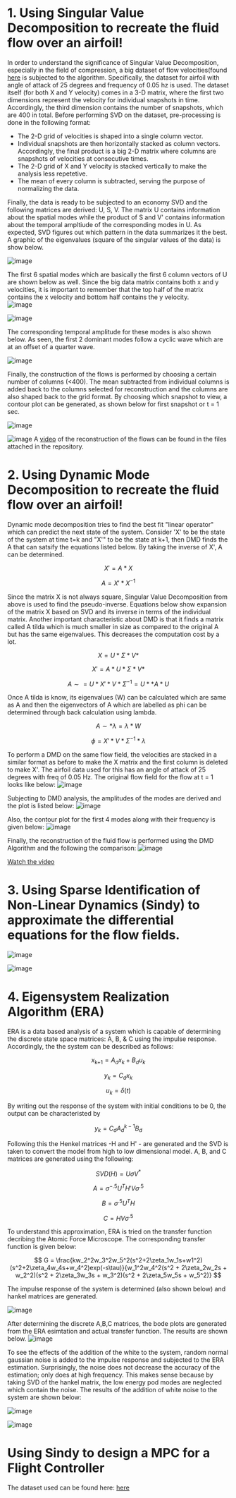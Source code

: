 # 1. Using Singular Value Decomposition to recreate the fluid flow over an airfoil!

In order to understand the significance of Singular Value Decomposition, especially in the field of compression, a big dataset of flow velocities(found [here](http://deepblue.lib.umich.edu/data/collections/kk91fk98z) is subjected to the algorithm. Specifically, the dataset for airfoil with angle of attack of 25 degrees and frequency of 0.05 hz is used. The dataset itself (for both X and Y velocity) comes in a 3-D matrix, where the first two dimensions represent the velocity for individual snapshots in time. Accordingly, the third dimension contains the number of snapshots, which are 400 in total. Before performing SVD on the dataset, pre-processing is done in the following format:

- The 2-D grid of velocities is shaped into a single column vector.
- Individual snapshots are then horizontally stacked as column vectors. Accordingly, the final product is a big 2-D matrix where columns are snapshots of velocities at consecutive times.
- The 2-D grid of X and Y velocity is stacked vertically to make the analysis less repetetive. 
- The mean of every column is subtracted, serving the purpose of normalizing the data.

Finally, the data is ready to be subjected to an economy SVD and the following matrices are derived: U, S, V. The matrix U contains information about the spatial modes while the product of S and V' contains information about the temporal ampltiude of the corresponding modes in U. As expected, SVD figures out which pattern in the data summarizes it the best. A graphic of the eigenvalues (square of the singular values of the data) is show below. 

![image](https://github.com/khushant2001/Data_driven_control/assets/70731991/64407632-568d-4aed-93bb-6b4e699da9dd)


The first 6 spatial modes which are basically the first 6 column vectors of U are shown below as well. Since the big data matrix contains both x and y velocities, it is important to remember that the top half of the matrix contains the x velocity and bottom half contains the y velocity.   
![image](https://github.com/khushant2001/Data_driven_control/assets/70731991/bab8c3ad-800c-4c7e-8a6e-0229efa5a7b3)

![image](https://github.com/khushant2001/Data_driven_control/assets/70731991/4050b88c-b6e6-4b1b-8012-da7c305489ad)

The corresponding temporal amplitude for these modes is also shown below. As seen, the first 2 dominant modes follow a cyclic wave which are at an offset of a quarter wave. 

![image](https://github.com/khushant2001/Data_driven_control/assets/70731991/9bf44024-9b47-4488-9e95-893772ad9b4f)

Finally, the construction of the flows is performed by choosing a certain number of columns (<400). The mean subtracted from individual columns is added back to the columns selected for reconstruction and the columns are also shaped back to the grid format. By choosing which snapshot to view, a contour plot can be generated, as shown below for first snapshot or t = 1 sec. 

![image](https://github.com/khushant2001/Data_driven_control/assets/70731991/ab65bed5-df53-49bd-9f9c-f675f4b9e0e7)

![image](https://github.com/khushant2001/Data_driven_control/assets/70731991/96593a46-84d4-481b-a1ed-6aa8f1f06463)
A [video](FluidFlowReconstruction_SVD.mp4) of the reconstruction of the flows can be found in the files attached in the repository. 

# 2. Using Dynamic Mode Decomposition to recreate the fluid flow over an airfoil!

Dynamic mode decomposition tries to find the best fit "linear operator" which can predict the next state of the system. Consider 'X' to be the state of the system at time t=k and "X'" to be the state at k+1, then DMD finds the A that can satsify the equations listed below. By taking the inverse of X', A can be determined. 

$$
X' = A * X
$$

$$
A = X' * X^{-1}
$$

Since the matrix X is not always square, Singular Value Decomposition from above is used to find the pseudo-inverse. Equations below show expansion of the matrix X based on SVD and its inverse in terms of the individual matrix. Another important characteristic about DMD is that it finds a matrix called A tilda which is much smaller in size as compared to the original A but has the same eigenvalues. This decreases the computation cost by a lot.  

$$
X = U * \Sigma * V*
$$

$$
X' = A * U * \Sigma * V*
$$

$$
A\sim = U * X' * V * \Sigma^{-1} = U* * A * U
$$

Once A tilda is know, its eigenvalues (W) can be calculated which are same as A and then the eigenvectors of A which are labelled as phi can be determined through back calculation using lambda.  

$$
A\sim * \lambda = \lambda * W
$$

$$
\phi = X' * V * \Sigma^{-1} * \lambda
$$

To perform a DMD on the same flow field, the velocities are stacked in a similar format as before to make the X matrix and the first column is deleted to make X'. The airfoil data used for this has an angle of attack of 25 degrees with freq of 0.05 Hz. The original flow field for the flow at t = 1 looks like below: 
![image](https://github.com/khushant2001/Data_driven_control/assets/70731991/13852d03-5605-4446-96e9-d64bfc47e1b2)

Subjecting to DMD analysis, the amplitudes of the modes are derived and the plot is listed below: 
![image](https://github.com/khushant2001/Data_driven_control/assets/70731991/609e32d1-e82c-40ab-b6bc-28cc80ca54e5)

Also, the contour plot for the first 4 modes along with their frequency is given below: 
![image](https://github.com/khushant2001/Data_driven_control/assets/70731991/9cdd2b8f-059f-40f5-a512-b22349c429e8)

Finally, the reconstruction of the fluid flow is performed using the DMD Algorithm and the following the comparison: 
![image](https://github.com/khushant2001/Data_driven_control/assets/70731991/ff2f27e4-d759-46b6-b774-48ff3b24ab54)

[Watch the video](FluidFlowReconstruction_DMD.mp4)


# 3. Using Sparse Identification of Non-Linear Dynamics (Sindy) to approximate the differential equations for the flow fields.

![image](https://github.com/khushant2001/Data_driven_control/assets/70731991/30c31eea-a137-415e-acb4-fbd71c2d388c)

![image](https://github.com/khushant2001/Data_driven_control/assets/70731991/46e38a60-2446-461b-824d-778bac87712c)

# 4. Eigensystem Realization Algorithm (ERA)
ERA is a data based analysis of a system which is capable of determining the discrete state space matrices: A, B, & C using the impulse response. Accordingly, the the system can be described as follows: 

$$
x_\text{k+1} = A_d x_k + B_d u_k 
$$

$$
y_k = C_d x_k
$$

$$
u_k = \delta(t)
$$

By writing out the response of the system with initial conditions to be 0, the output can be characteristed by 

$$
y_k = C_d A_d ^ {k-1}B_d
$$

Following this the Henkel matrices -H and H' - are generated and the SVD is taken to convert the model from high to low dimensional model. A, B, and C matrices are generated using the following:

$$
SVD(H) = U \sigma V^{*}
$$

$$
A = \sigma^{-.5} U^{T} H' V \sigma^{.5}
$$

$$
B = \sigma^{.5} U^{T} H 
$$

$$
C = H V \sigma^{.5}
$$

To understand this approximation, ERA is tried on the transfer function decribing the Atomic Force Microscope. The corresponding transfer function is given below: 

$$
G = \frac{kw_2^2w_3^2w_5^2(s^2+2\zeta_1w_1s+w1^2)(s^2+2\zeta_4w_4s+w_4^2)exp(-s\tau)}{w_1^2w_4^2(s^2 + 2\zeta_2w_2s + w_2^2)(s^2 + 2\zeta_3w_3s + w_3^2)(s^2 + 2\zeta_5w_5s + w_5^2)}
$$

The impulse response of the system is determined (also shown below) and hankel matrices are generated. 

![image](https://github.com/khushant2001/Data_driven_control/assets/70731991/c1d06d41-6d2b-480b-a903-6dc53d15a4c9)

After determining the discrete A,B,C matrices, the bode plots are generated from the ERA esimtation and actual transfer function. The results are shown below. 
![image](https://github.com/khushant2001/Data_driven_control/assets/70731991/22efa4f7-96e3-4e44-9ef2-29b5e0b53331)

To see the effects of the addition of the white to the system, random normal gaussian noise is added to the impulse response and subjected to the ERA estimation. Surprisingly, the noise does not decrease the accuracy of the estimation; only does at high frequency. This makes sense because by taking SVD of the hankel matrix, the low energy pod modes are neglected which contain the noise. The results of the addition of white noise to the system are shown below:

![image](https://github.com/khushant2001/Data_driven_control/assets/70731991/68001cd2-2a6b-4af2-b1d0-5cc125229b1e)

![image](https://github.com/khushant2001/Data_driven_control/assets/70731991/3c3d6f50-45ea-400f-9e70-9dfb28aecc0c)

# Using Sindy to design a MPC for a Flight Controller

The dataset used can be found here: [here](https://c3.ndc.nasa.gov/dashlink/resources/294/)
